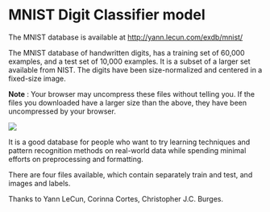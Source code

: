 # MNIST Digit Classifier model

The MNIST database is available at http://yann.lecun.com/exdb/mnist/

The MNIST database of handwritten digits, has a training set of 60,000 examples, and a test set of 10,000 examples. It is a subset of a larger set available from NIST. The digits have been size-normalized and centered in a fixed-size image.

**Note** : Your browser may uncompress these files without telling you. If the files you downloaded have a larger size than the above, they have been uncompressed by your browser.

![](https://raw.githubusercontent.com/datapythonista/mnist/master/img/samples.png)

It is a good database for people who want to try learning techniques and pattern recognition methods on real-world data while spending minimal efforts on preprocessing and formatting.

There are four files available, which contain separately train and test, and images and labels.

Thanks to Yann LeCun, Corinna Cortes, Christopher J.C. Burges.
